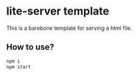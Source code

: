 # lite-server template

This is a barebone template for serving a html file.

## How to use?

```sh
npm i
npm start
```
